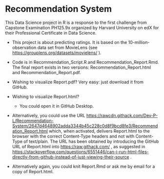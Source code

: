 # Recommendation System

This Data Science project in R is a response to the first challenge 
from Capstone Examination PH125.9x organized by Harvard University on edX 
for their Professional Certificate in Data Science.

* This project is about predicting ratings. It is based on the 10-million-observation data set from MovieLens (see https://grouplens.org/datasets/movielens/ ).

* Code is in Recommendation_Script.R and Recommendation_Report.Rmd. The final report exists in two versions: Recommendation_Report.html and Recommendation_Report.pdf. 

* Wishing to visualize Report.pdf? Very easy: just download it from GitHub.

* Wishing to visualize Report.html?

  * You could open it in GitHub Desktop.

 * Alternatively, you could use the URL https://rawcdn.githack.com/Dev-P-L/Recommendation-System/2647d4648902adda3344b45c228c0d8f9bcd8fe3/Recommendation_Report.html which, when activated, delivers Report.html to the browser with the correct Content-Type headers and not with Content-Type of text/plain. The URL has been obtained by introducing the GitHub URL of Report.html into https://raw.githack.com/ , as suggested in https://stackoverflow.com/questions/6551446/can-i-run-html-files-directly-from-github-instead-of-just-viewing-their-source .

  * Alternatively again, you could knit Report.Rmd or ask me by email for a copy of Report.html.



